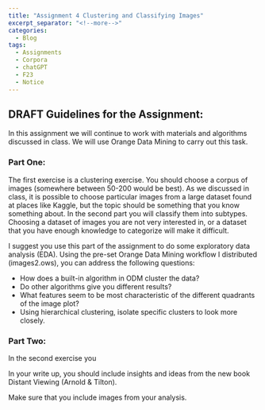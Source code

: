 ```yaml
---
title: "Assignment 4 Clustering and Classifying Images"
excerpt_separator: "<!--more-->"
categories:
  - Blog
tags:
  - Assignments
  - Corpora
  - chatGPT
  - F23
  - Notice
---
```



## DRAFT Guidelines for the Assignment:  

In this assignment we will continue to work with materials and algorithms discussed in class. We will use Orange Data Mining to carry out this task. 

### Part One: 

The first exercise is a clustering exercise. You should choose a corpus of images (somewhere between 50-200 would be best). As we discussed in class, it is possible to choose particular images from a large dataset found at places like Kaggle, but the topic should be something that you know something about. In the second part you will classify them into subtypes. Choosing a dataset of images you are not very interested in, or a dataset that you have enough knowledge to categorize will make it difficult. 

I suggest you use this part of the assignment to do some exploratory data analysis (EDA). Using the pre-set Orange Data Mining workflow I distributed (images2.ows), you can address the following questions: 

- How does a built-in algorithm in ODM cluster the data? 
- Do other algorithms give you different results? 
- What features seem to be most characteristic of the different quadrants of the image plot? 
- Using hierarchical clustering, isolate specific clusters to look more closely.



### Part Two:

In the second exercise you 


In your write up, you should include insights and ideas from the new book Distant Viewing (Arnold & Tilton). 

Make sure that you include images from your analysis. 
